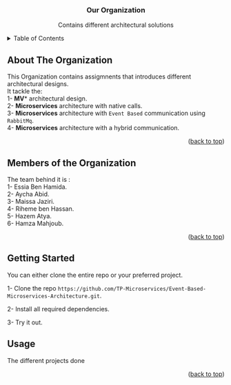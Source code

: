 <div id="top"></div>

<!-- PROJECT LOGO -->
<br />
<div align="center">
  
  <h3 align="center">Our Organization</h3>

  <p align="center">
    Contains different architectural solutions
  </p>
</div>



<!-- TABLE OF CONTENTS -->
<details>
  <summary>Table of Contents</summary>
  <ol>
    <li><a href="#about-the-project">About The Organization</a></li>
    <li><a href="#members">Members of the Organization</a></li>
    <li><a href="#getting-started">Getting Started</a></li>
  </ol>
</details>



<!-- ABOUT THE ORGANIZATION -->
## About The Organization

This Organization contains assigmnents that introduces different architectural designs.  
It tackle the:  
  1- **MV*** architectural design.  
  2- **Microservices** architecture with native calls.  
  3- **Microservices** architecture with `Event Based` communication using `RabbitMq`.  
  4- **Microservices** architecture with a hybrid communication.  
  
<p align="right">(<a href="#top">back to top</a>)</p>


<!-- MEMBER -->
## Members of the Organization

The team behind it is :    
  1- Essia Ben Hamida.  
  2- Aycha Abid.  
  3- Maissa Jaziri.  
  4- Riheme ben Hassan.  
  5- Hazem Atya.  
  6- Hamza Mahjoub.  
  
<p align="right">(<a href="#top">back to top</a>)</p>

<!-- GETTING STARTED -->
## Getting Started

You can either clone the entire repo or your preferred project.

1- Clone the repo  `https://github.com/TP-Microservices/Event-Based-Microservices-Architecture.git`.

2- Install all required dependencies.  

3- Try it out.  


<!-- USAGE EXAMPLES -->
## Usage

The different projects done 

<p align="right">(<a href="#top">back to top</a>)</p>


